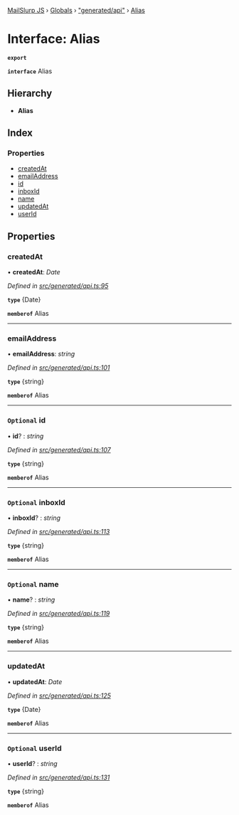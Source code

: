 [MailSlurp JS](../README.md) › [Globals](../globals.md) › ["generated/api"](../modules/_generated_api_.md) › [Alias](_generated_api_.alias.md)

# Interface: Alias

**`export`** 

**`interface`** Alias

## Hierarchy

* **Alias**

## Index

### Properties

* [createdAt](_generated_api_.alias.md#createdat)
* [emailAddress](_generated_api_.alias.md#emailaddress)
* [id](_generated_api_.alias.md#optional-id)
* [inboxId](_generated_api_.alias.md#optional-inboxid)
* [name](_generated_api_.alias.md#optional-name)
* [updatedAt](_generated_api_.alias.md#updatedat)
* [userId](_generated_api_.alias.md#optional-userid)

## Properties

###  createdAt

• **createdAt**: *Date*

*Defined in [src/generated/api.ts:95](https://github.com/mailslurp/mailslurp-client-ts-js/blob/7518dcd/src/generated/api.ts#L95)*

**`type`** {Date}

**`memberof`** Alias

___

###  emailAddress

• **emailAddress**: *string*

*Defined in [src/generated/api.ts:101](https://github.com/mailslurp/mailslurp-client-ts-js/blob/7518dcd/src/generated/api.ts#L101)*

**`type`** {string}

**`memberof`** Alias

___

### `Optional` id

• **id**? : *string*

*Defined in [src/generated/api.ts:107](https://github.com/mailslurp/mailslurp-client-ts-js/blob/7518dcd/src/generated/api.ts#L107)*

**`type`** {string}

**`memberof`** Alias

___

### `Optional` inboxId

• **inboxId**? : *string*

*Defined in [src/generated/api.ts:113](https://github.com/mailslurp/mailslurp-client-ts-js/blob/7518dcd/src/generated/api.ts#L113)*

**`type`** {string}

**`memberof`** Alias

___

### `Optional` name

• **name**? : *string*

*Defined in [src/generated/api.ts:119](https://github.com/mailslurp/mailslurp-client-ts-js/blob/7518dcd/src/generated/api.ts#L119)*

**`type`** {string}

**`memberof`** Alias

___

###  updatedAt

• **updatedAt**: *Date*

*Defined in [src/generated/api.ts:125](https://github.com/mailslurp/mailslurp-client-ts-js/blob/7518dcd/src/generated/api.ts#L125)*

**`type`** {Date}

**`memberof`** Alias

___

### `Optional` userId

• **userId**? : *string*

*Defined in [src/generated/api.ts:131](https://github.com/mailslurp/mailslurp-client-ts-js/blob/7518dcd/src/generated/api.ts#L131)*

**`type`** {string}

**`memberof`** Alias
